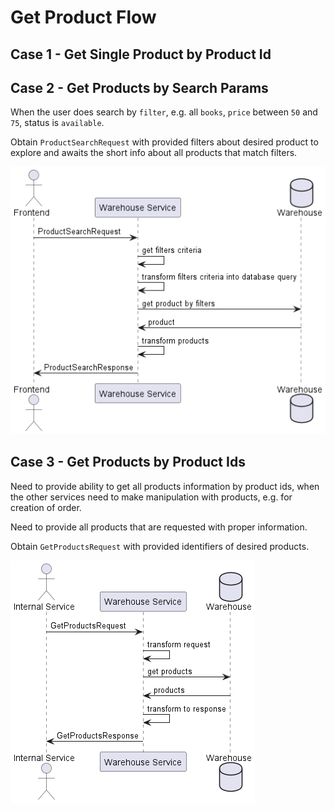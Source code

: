 # Get Product Flow

## Case 1 - Get Single Product by Product Id


## Case 2 - Get Products by Search Params
When the user does search by `filter`, e.g. all `books`, `price` between `50` and `75`, status is `available`.

Obtain `ProductSearchRequest` with provided filters about desired product to explore 
and awaits the short info about all products that match filters. 

![](./diagram/get-products-by-search-params.png)


## Case 3 - Get Products by Product Ids
Need to provide ability to get all products information by product ids, 
when the other services need to make manipulation with products, e.g. for creation of order.

Need to provide all products that are requested with proper information.

Obtain `GetProductsRequest` with provided identifiers of desired products.

![](./diagram/get-product-ids.png)